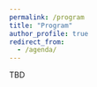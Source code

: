 ```yaml
---
permalink: /program
title: "Program"
author_profile: true
redirect_from: 
  - /agenda/
---
```

TBD
<!--
An nice site to generate markdown talbes is [Tables Generator](http://www.tablesgenerator.com/markdown_tables)

# Day 1

* 10am-noon: Keynote 1
* noon-2pm: Lunch (on your own)
* 2pm-4pm: Breakout groups

| Breakout group  | Location  |                                                              |
| --------------- | --------- | ------------------------------------------------------------ |
| Topic one       | 101       | Description of the item in the list. Let us see how long this description can be. Lorem ipsum dolor sit amet, consectetur adipiscing elit, sed do eiusmod tempor incididunt ut labore et dolore magna aliqua. Ut enim ad minim veniam, quis nostrud exercitation ullamco laboris nisi ut aliquip ex ea commodo consequat. Duis aute irure dolor in reprehenderit in voluptate velit esse cillum dolore eu fugiat nulla pariatur. Excepteur sint occaecat cupidatat non proident, sunt in culpa qui officia deserunt mollit anim id est laborum |
| Topic two       | 102       | Description of the item in the list                          |
| Topic three     | 103       | Description of the item in the list                          |

-->
